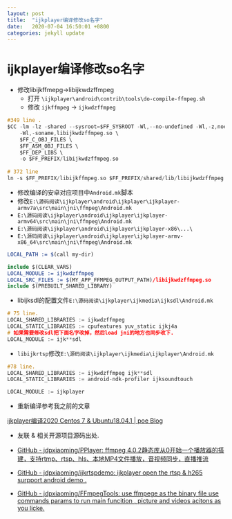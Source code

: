 ```yaml
---
layout: post
title:  "ijkplayer编译修改so名字"
date:   2020-07-04 16:50:01 +0800
categories: jekyll update
---
```

ijkplayer编译修改so名字
===


- 修改libijkffmepg->libijkwdzffmpeg
  - 打开 `\ijkplayer\android\contrib\tools\do-compile-ffmpeg.sh`
  - 修改 `ijkffmpeg` -> `ijkwdzffmpeg`

```c
#349 line .
$CC -lm -lz -shared --sysroot=$FF_SYSROOT -Wl,--no-undefined -Wl,-z,noexecstack $FF_EXTRA_LDFLAGS \
    -Wl,-soname,libijkwdzffmpeg.so \
    $FF_C_OBJ_FILES \
    $FF_ASM_OBJ_FILES \
    $FF_DEP_LIBS \
    -o $FF_PREFIX/libijkwdzffmpeg.so
    
# 372 line 
ln -s $FF_PREFIX/libijkffmpeg.so $FF_PREFIX/shared/lib/libijkwdzffmpeg.so

```

- 修改编译的安卓对应项目中`Android.mk`脚本
- 修改`E:\源码阅读\ijkplayer\android\ijkplayer\ijkplayer-armv7a\src\main\jni\ffmpeg\Android.mk`
- `E:\源码阅读\ijkplayer\android\ijkplayer\ijkplayer-armv64\src\main\jni\ffmpeg\Android.mk`
- `E:\源码阅读\ijkplayer\android\ijkplayer\ijkplayer-x86\...\`
- `E:\源码阅读\ijkplayer\android\ijkplayer\ijkplayer-armv-x86_64\src\main\jni\ffmpeg\Android.mk`


```cmake
LOCAL_PATH := $(call my-dir)

include $(CLEAR_VARS)
LOCAL_MODULE := ijkwdzffmpeg
LOCAL_SRC_FILES := $(MY_APP_FFMPEG_OUTPUT_PATH)/libijkwdzffmpeg.so
include $(PREBUILT_SHARED_LIBRARY)
```



- libijksdl的配置文件`E:\源码阅读\ijkplayer\ijkmedia\ijksdl\Android.mk`

```c
# 75 line.
LOCAL_SHARED_LIBRARIES := ijkwdzffmpeg
LOCAL_STATIC_LIBRARIES := cpufeatures yuv_static ijkj4a
# 如果需要修改sdl把下面名字改掉，然后load jni的地方也同步改下. 
LOCAL_MODULE := ijk**sdl 
```

- `libijkrtsp`修改`E:\源码阅读\ijkplayer\ijkmedia\ijkplayer\Android.mk`

```c
#78 line.
LOCAL_SHARED_LIBRARIES := ijkwdzffmpeg ijk**sdl
LOCAL_STATIC_LIBRARIES := android-ndk-profiler ijksoundtouch

LOCAL_MODULE := ijkplayer
```

- 重新编译参考我之前的文章

[ijkplayer编译2020 Centos 7 & Ubuntu18.04.1 \| poe Blog](https://blog.lxfpoe.work/jekyll/update/2020/06/11/ijkplayer-compiler.html)


- 友联 & 相关开源项目源码出处. 

- [GitHub - jdpxiaoming/PPlayer: ffmpeg 4.0.2静态库从0开始一个播放器的搭建，支持rtmp、rtsp、hls、本地MP4文件播放，音视频同步，直播推流](https://github.com/jdpxiaoming/PPlayer)

- [GitHub - jdpxiaoming/ijkrtspdemo: ijkplayer open the rtsp & h265 surpport android demo .](https://github.com/jdpxiaoming/ijkrtspdemo)

- [GitHub - jdpxiaoming/FFmpegTools: use ffmpege as the binary file use commands params to run main funcition , picture and videos acitons as you licke.](https://github.com/jdpxiaoming/FFmpegTools/)

